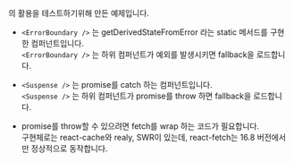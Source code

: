 <Suspense />의 활용을 테스트하기위해 만든 예제입니다.  
- `<ErrorBoundary />` 는 getDerivedStateFromError 라는 static 메서드를 구현한 컴퍼넌트입니다.  
`<ErrorBoundary />` 는 하위 컴퍼넌트가 예외를 발생시키면 fallback을 로드합니다.  

- `<Suspense />` 는 promise를 catch 하는 컴퍼넌트입니다.   
  `<Suspense />` 는 하위 컴퍼넌트가 promise를 throw 하면 fallback을 로드합니다.
  
- promise를 throw할 수 있으려면 fetch를 wrap 하는 코드가 필요합니다.  
구현체로는 react-cache와 realy, SWR이 있는데, react-fetch는 16.8 버전에서만 정상적으로 동작합니다.

